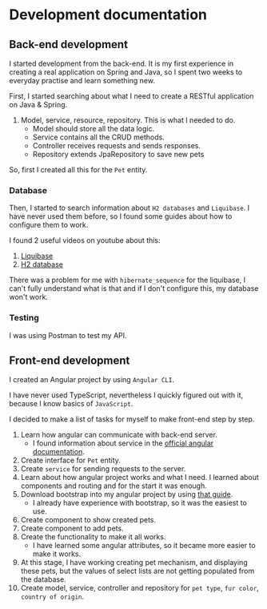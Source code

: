 # Development documentation

## Back-end development

I started development from the back-end. It is my first experience in creating a real application on Spring and Java, 
so I spent two weeks to everyday practise and learn something new.

First, I started searching about what I need to create a RESTful application on Java & Spring.

1. Model, service, resource, repository. This is what I needed to do.
    - Model should store all the data logic.
    - Service contains all the CRUD methods.
    - Controller receives requests and sends responses.
    - Repository extends JpaRepository to save new pets

So, first I created all this for the `Pet` entity.

### Database
Then, I started to search information about `H2 databases` and `Liquibase`. I have never used them before, so I found some guides about how to configure them to work.

I found 2 useful videos on youtube about this:
1. [Liquibase](https://youtu.be/lf6Mxb9rVng)
2. [H2 database](https://youtu.be/PSrHcCwvfVQ)

There was a problem for me with `hibernate_sequence` for the liquibase, I can't fully understand what is that and if I don't configure this, my database won't work.

### Testing

I was using Postman to test my API.

## Front-end development

I created an Angular project by using `Angular CLI`.

I have never used TypeScript, nevertheless I quickly figured out with it, because I know basics of `JavaScript`.

I decided to make a list of tasks for myself to make front-end step by step.

1. Learn how angular can communicate with back-end server.
    - I found information about service in the [official angular documentation](https://angular.io/guide/http). 
2. Create interface for `Pet` entity.
3. Create `service` for sending requests to the server.
4. Learn about how angular project works and what I need. I learned about components and routing and for the start it was enough.
5. Download bootstrap into my angular project by using [that guide](https://www.freecodecamp.org/news/how-to-add-bootstrap-css-framework-to-an-angular-application/).
    - I already have experience with bootstrap, so it was the easiest to use.
6. Create component to show created pets.
7. Create component to add pets.
8. Create the functionality to make it all works.
    - I have learned some angular attributes, so it became more easier to make it works.
9. At this stage, I have working creating pet mechanism, and displaying these pets, but the values of select lists are not getting populated from the database.
10. Create model, service, controller and repository for `pet type`, `fur color`, `country of origin`.
    
    






